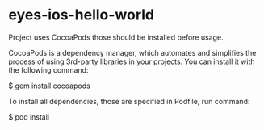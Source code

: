 # eyes-ios-hello-world

Project uses CocoaPods those should be installed before usage.

CocoaPods is a dependency manager, which automates and simplifies the process of using 3rd-party libraries in your projects.  You can install it with the following command:

$ gem install cocoapods


To install all dependencies, those are specified in Podfile, run command:

$ pod install
